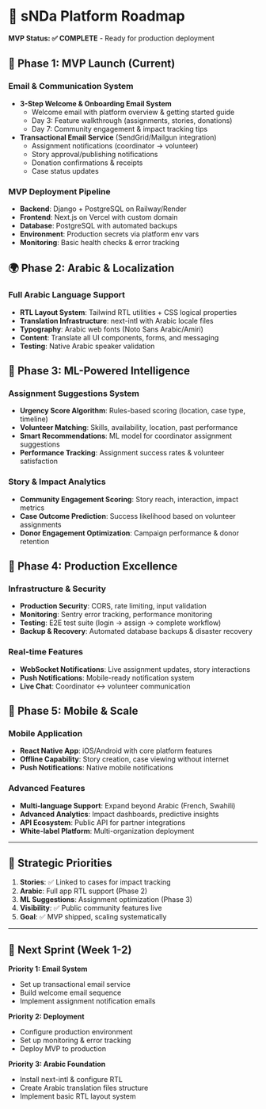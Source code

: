 # 🚀 sNDa Platform Roadmap

**MVP Status: ✅ COMPLETE** - Ready for production deployment

## 🎯 Phase 1: MVP Launch (Current)

### Email & Communication System
- **3-Step Welcome & Onboarding Email System**
  - Welcome email with platform overview & getting started guide
  - Day 3: Feature walkthrough (assignments, stories, donations)
  - Day 7: Community engagement & impact tracking tips
- **Transactional Email Service** (SendGrid/Mailgun integration)
  - Assignment notifications (coordinator → volunteer)
  - Story approval/publishing notifications
  - Donation confirmations & receipts
  - Case status updates

### MVP Deployment Pipeline
- **Backend**: Django + PostgreSQL on Railway/Render
- **Frontend**: Next.js on Vercel with custom domain
- **Database**: PostgreSQL with automated backups
- **Environment**: Production secrets via platform env vars
- **Monitoring**: Basic health checks & error tracking

## 🌍 Phase 2: Arabic & Localization

### Full Arabic Language Support
- **RTL Layout System**: Tailwind RTL utilities + CSS logical properties
- **Translation Infrastructure**: next-intl with Arabic locale files
- **Typography**: Arabic web fonts (Noto Sans Arabic/Amiri)
- **Content**: Translate all UI components, forms, and messaging
- **Testing**: Native Arabic speaker validation

## 🤖 Phase 3: ML-Powered Intelligence

### Assignment Suggestions System
- **Urgency Score Algorithm**: Rules-based scoring (location, case type, timeline)
- **Volunteer Matching**: Skills, availability, location, past performance
- **Smart Recommendations**: ML model for coordinator assignment suggestions
- **Performance Tracking**: Assignment success rates & volunteer satisfaction

### Story & Impact Analytics
- **Community Engagement Scoring**: Story reach, interaction, impact metrics
- **Case Outcome Prediction**: Success likelihood based on volunteer assignments
- **Donor Engagement Optimization**: Campaign performance & donor retention

## 🔧 Phase 4: Production Excellence

### Infrastructure & Security
- **Production Security**: CORS, rate limiting, input validation
- **Monitoring**: Sentry error tracking, performance monitoring
- **Testing**: E2E test suite (login → assign → complete workflow)
- **Backup & Recovery**: Automated database backups & disaster recovery

### Real-time Features
- **WebSocket Notifications**: Live assignment updates, story interactions
- **Push Notifications**: Mobile-ready notification system
- **Live Chat**: Coordinator ↔ volunteer communication

## 📱 Phase 5: Mobile & Scale

### Mobile Application
- **React Native App**: iOS/Android with core platform features
- **Offline Capability**: Story creation, case viewing without internet
- **Push Notifications**: Native mobile notifications

### Advanced Features
- **Multi-language Support**: Expand beyond Arabic (French, Swahili)
- **Advanced Analytics**: Impact dashboards, predictive insights
- **API Ecosystem**: Public API for partner integrations
- **White-label Platform**: Multi-organization deployment

---

## 🎯 Strategic Priorities

1. **Stories**: ✅ Linked to cases for impact tracking
2. **Arabic**: Full app RTL support (Phase 2)
3. **ML Suggestions**: Assignment optimization (Phase 3)
4. **Visibility**: ✅ Public community features live
5. **Goal**: ✅ MVP shipped, scaling systematically

---

## 🚀 Next Sprint (Week 1-2)

**Priority 1: Email System**
- Set up transactional email service
- Build welcome email sequence
- Implement assignment notification emails

**Priority 2: Deployment**
- Configure production environment
- Set up monitoring & error tracking
- Deploy MVP to production

**Priority 3: Arabic Foundation**
- Install next-intl & configure RTL
- Create Arabic translation files structure
- Implement basic RTL layout system
